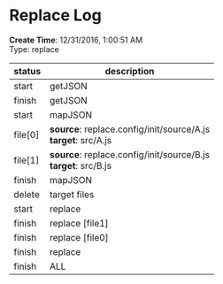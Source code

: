 # Replace Log
 **Create Time**: 12/31/2016, 1:00:51 AM<br>Type: replace

status|description
---|---
start|getJSON
finish|getJSON
start|mapJSON
file[0]|**source**:		replace.config/init/source/A.js<br>**target**:		src/A.js
file[1]|**source**:		replace.config/init/source/B.js<br>**target**:		src/B.js
finish|mapJSON
delete|target files
start|replace
finish|replace [file1]
finish|replace [file0]
finish|replace
finish|ALL
